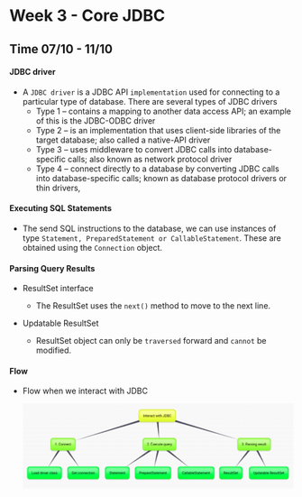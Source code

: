 <h1> Week 3 - Core JDBC </h1>

<h2> Time 07/10 - 11/10 </h2>

#### JDBC driver

+ A `JDBC driver` is a JDBC API `implementation` used for connecting to a particular type of database. There are several types of JDBC drivers
  + Type 1 – contains a mapping to another data access API; an example of this is the JDBC-ODBC driver
  + Type 2 – is an implementation that uses client-side libraries of the target database; also called a native-API driver
  + Type 3 – uses middleware to convert JDBC calls into database-specific calls; also known as network protocol driver
  + Type 4 – connect directly to a database by converting JDBC calls into database-specific calls; known as database protocol drivers or thin drivers,

#### Executing SQL Statements

+ The send SQL instructions to the database, we can use instances of type `Statement, PreparedStatement or CallableStatement`. These are obtained using the `Connection` object.

#### Parsing Query Results

+ ResultSet interface
  + The ResultSet uses the `next()` method to move to the next line.

+ Updatable ResultSet
  + ResultSet object can only be `traversed` forward and `cannot` be modified.

#### Flow

+ Flow when we interact with JDBC
  
  <div align="center">
    <img src="media/interact-jdbc.png" />
  </div>
